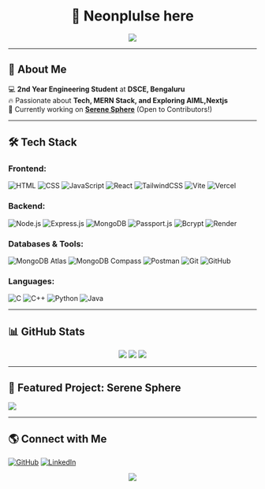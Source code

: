 
<h1 align="center">👋 Neonplulse here</h1>
<p align="center">
  <img src="https://readme-typing-svg.herokuapp.com?color=8A2BE2&size=24&center=true&lines=BANKAII+!!!;Full-Stack+Developer;TECH+Enthusiast;Always+Learning!"/>
</p>

---

## 🚀 About Me

💻 **2nd Year Engineering Student** at **DSCE, Bengaluru**  
🔥 Passionate about **Tech, MERN Stack, and Exploring AIML,Nextjs**  
🚀 Currently working on **[Serene Sphere](https://github.com/D-Zoro/Serene-sphere)** (Open to Contributors!)  

---

## 🛠 Tech Stack

### **Frontend:**
![HTML](https://img.shields.io/badge/HTML5-E34F26?style=for-the-badge&logo=html5&logoColor=white)
![CSS](https://img.shields.io/badge/CSS3-1572B6?style=for-the-badge&logo=css3&logoColor=white)
![JavaScript](https://img.shields.io/badge/JavaScript-F7DF1E?style=for-the-badge&logo=javascript&logoColor=black)
![React](https://img.shields.io/badge/React-20232A?style=for-the-badge&logo=react&logoColor=61DAFB)
![TailwindCSS](https://img.shields.io/badge/TailwindCSS-38B2AC?style=for-the-badge&logo=tailwind-css&logoColor=white)
![Vite](https://img.shields.io/badge/Vite-646CFF?style=for-the-badge&logo=vite&logoColor=white)
![Vercel](https://img.shields.io/badge/Vercel-000000?style=for-the-badge&logo=vercel&logoColor=white)


### **Backend:**
![Node.js](https://img.shields.io/badge/Node.js-339933?style=for-the-badge&logo=nodedotjs&logoColor=white)
![Express.js](https://img.shields.io/badge/Express.js-000000?style=for-the-badge&logo=express&logoColor=white)
![MongoDB](https://img.shields.io/badge/MongoDB-47A248?style=for-the-badge&logo=mongodb&logoColor=white)
![Passport.js](https://img.shields.io/badge/Passport-34E27A?style=for-the-badge&logo=passport&logoColor=black)
![Bcrypt](https://img.shields.io/badge/Bcrypt-0A0A0A?style=for-the-badge)
![Render](https://img.shields.io/badge/Render-46E3B7?style=for-the-badge&logo=render&logoColor=white)


### **Databases & Tools:**
![MongoDB Atlas](https://img.shields.io/badge/MongoDB%20Atlas-47A248?style=for-the-badge&logo=mongodb&logoColor=white)
![MongoDB Compass](https://img.shields.io/badge/MongoDB%20Compass-4DB33D?style=for-the-badge&logo=mongodb&logoColor=white)
![Postman](https://img.shields.io/badge/Postman-FF6C37?style=for-the-badge&logo=postman&logoColor=white)
![Git](https://img.shields.io/badge/Git-F05032?style=for-the-badge&logo=git&logoColor=white)
![GitHub](https://img.shields.io/badge/GitHub-181717?style=for-the-badge&logo=github&logoColor=white)


### **Languages:**
![C](https://img.shields.io/badge/C-00599C?style=for-the-badge&logo=c&logoColor=white)
![C++](https://img.shields.io/badge/C%2B%2B-00599C?style=for-the-badge&logo=c%2B%2B&logoColor=white)
![Python](https://img.shields.io/badge/Python-3776AB?style=for-the-badge&logo=python&logoColor=white)
![Java](https://img.shields.io/badge/Java-007396?style=for-the-badge&logo=java&logoColor=white)

---

## 📊 GitHub Stats

<p align="center">
  <img src="https://github-readme-streak-stats.herokuapp.com/?user=D-Zoro&theme=dark&hide_border=true"/>
  <img src="https://github-readme-stats.vercel.app/api?username=D-Zoro&show_icons=true&theme=dark"/>
  <img src="https://github-readme-stats.vercel.app/api/top-langs/?username=D-Zoro&layout=compact&theme=dark"/>
</p>

---

## 🚀 Featured Project: Serene Sphere

<a href="https://github.com/D-Zoro/Serene-sphere">
  <img align="center" src="https://github-readme-stats.vercel.app/api/pin/?username=D-Zoro&repo=Serene-sphere&theme=dark"/>
</a>

---

## 🌎 Connect with Me

[![GitHub](https://img.shields.io/badge/GitHub-000?style=for-the-badge&logo=github)](https://github.com/D-Zoro)
[![LinkedIn](https://img.shields.io/badge/LinkedIn-blue?style=for-the-badge&logo=linkedin)](https://www.linkedin.com/in/your-profile)

<p align="center">
  <img src="https://readme-typing-svg.herokuapp.com?color=8A2BE2&size=30&center=true&lines=COME+DM+RA!"/>
</p>

